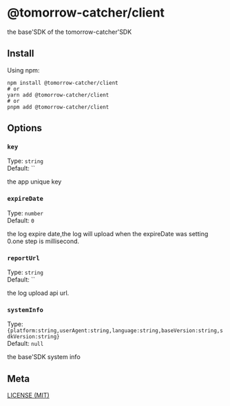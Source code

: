 # @tomorrow-catcher/client

the base'SDK of the tomorrow-catcher'SDK

## Install

Using npm:

```console
npm install @tomorrow-catcher/client
# or
yarn add @tomorrow-catcher/client
# or
pnpm add @tomorrow-catcher/client
```

## Options

### `key`

Type: `string`<br>
Default: ``

the app unique key

### `expireDate`

Type: `number`<br>
Default: `0`

the log expire date,the log will upload when the expireDate was setting 0.one step is millisecond.

### `reportUrl`

Type: `string`<br>
Default: ``

the log upload api url.

### `systemInfo`

Type: `{platform:string,userAgent:string,language:string,baseVersion:string,sdkVersion:string}`<br>
Default: `null`

the base'SDK system info

## Meta

[LICENSE (MIT)](/LICENSE)
